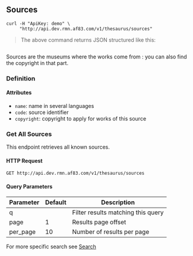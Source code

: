 ## Sources

```shell
curl -H "ApiKey: demo" \
     "http://api.dev.rmn.af83.com/v1/thesaurus/sources"
```

> The above command returns JSON structured like this:

<pre class="live_requests" data-path="/v1/thesaurus/sources">
</pre>

Sources are the museums where the works come from : you can also find the copyright in that part.

### Definition

#### Attributes

* `name`: name in several languages
* `code`: source identifier
* `copyright`: copyright to apply for works of this source

### Get All Sources

This endpoint retrieves all known sources.

#### HTTP Request

`GET http://api.dev.rmn.af83.com/v1/thesaurus/sources`

#### Query Parameters

Parameter              | Default  | Description
---------              | -------  | -----------
q                      |          | Filter results matching this query
page                   | 1        | Results page offset
per_page               | 10       | Number of results per page

For more specific search see [Search](/?shell#search)
